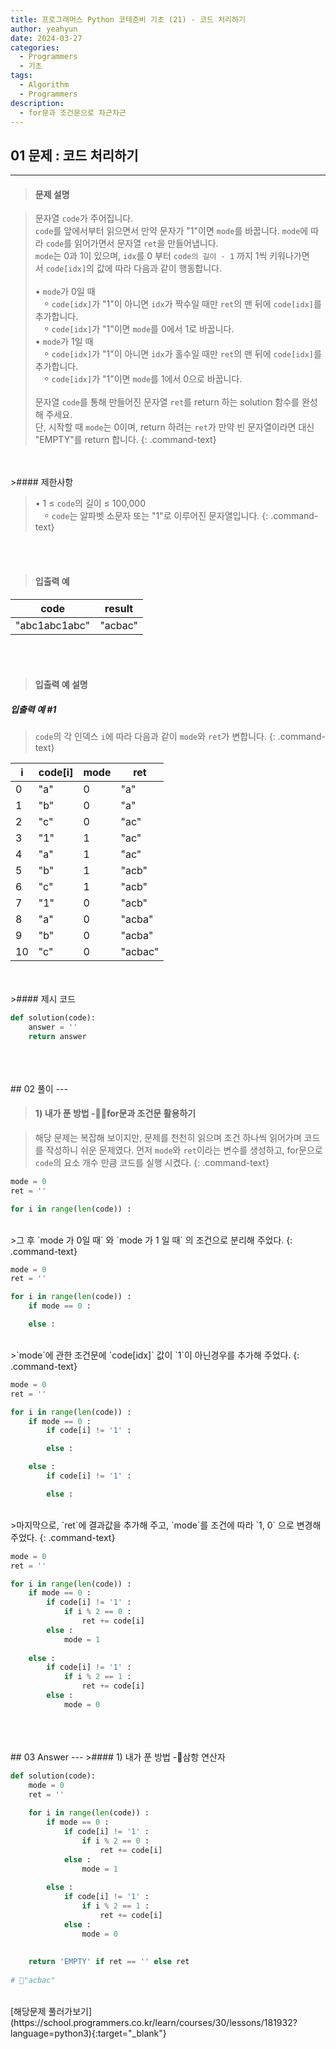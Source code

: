 ```yaml
---
title: 프로그래머스 Python 코테준비 기초 (21) - 코드 처리하기
author: yeahyun
date: 2024-03-27
categories:
  - Programmers
  - 기초
tags:
  - Algorithm
  - Programmers
description:
  - for문과 조건문으로 차근차근
---
```

## 01 문제 : 코드 처리하기
---
>#### 문제 설명

>문자열 `code`가 주어집니다.  
>`code`를 앞에서부터 읽으면서 만약 문자가 "1"이면 `mode`를 바꿉니다. `mode`에 따라 `code`를 읽어가면서 문자열 `ret`을 만들어냅니다.  
>`mode`는 0과 1이 있으며, `idx`를 0 부터 `code의 길이 - 1` 까지 1씩 키워나가면서 `code[idx]`의 값에 따라 다음과 같이 행동합니다.  
><br>
>• `mode`가 0일 때  
> ⸰ `code[idx]`가 "1"이 아니면 `idx`가 짝수일 때만 `ret`의 맨 뒤에 `code[idx]`를 추가합니다.  
> ⸰ `code[idx]`가 "1"이면 `mode`를 0에서 1로 바꿉니다.  
>• `mode`가 1일 때  
> ⸰ `code[idx]`가 "1"이 아니면 `idx`가 홀수일 때만 `ret`의 맨 뒤에 `code[idx]`를 추가합니다.  
> ⸰ `code[idx]`가 "1"이면 `mode`를 1에서 0으로 바꿉니다.  
><br>
>문자열 `code`를 통해 만들어진 문자열 `ret`를 return 하는 solution 함수를 완성해 주세요.  
>단, 시작할 때 `mode`는 0이며, return 하려는 `ret`가 만약 빈 문자열이라면 대신 "EMPTY"를 return 합니다.
{: .command-text}

<BR>
<BR>
>#### 제한사항

>• 1 ≤ `code`의 길이 ≤ 100,000  
> ⸰ `code`는 알파벳 소문자 또는 "1"로 이루어진 문자열입니다.
{: .command-text}
<BR>
<BR>

>#### 입출력 예

|code|result|
|---|---|
|"abc1abc1abc"|"acbac"

<BR>
<BR>

>#### 입출력 예 설명

##### 입출력 예 #1
>`code`의 각 인덱스 `i`에 따라 다음과 같이 `mode`와 `ret`가 변합니다.
{: .command-text}

|i|code[i]|mode|ret|
|---|---|---|---|
|0|"a"|0|"a"|
|1|"b"|0|"a"|
|2|"c"|0|"ac"|
|3|"1"|1|"ac"|
|4|"a"|1|"ac"|
|5|"b"|1|"acb"|
|6|"c"|1|"acb"|
|7|"1"|0|"acb"|
|8|"a"|0|"acba"|
|9|"b"|0|"acba"|
|10|"c"|0|"acbac"|

<BR>

<br>
>#### 제시 코드

```python
def solution(code):
    answer = ''
    return answer
```

<br>
<br>
<BR>
## 02 풀이 
---

>#### 1) 내가 푼 방법 -for문과 조건문 활용하기

>해당 문제는 복잡해 보이지만, 문제를 천천히 읽으며 조건 하나씩 읽어가며 코드를 작성하니 쉬운 문제였다. 먼저 `mode`와 `ret`이라는 변수를 생성하고, for문으로 `code`의 요소 개수 만큼 코드를 실행 시켰다.
{: .command-text}

```python
mode = 0
ret = ''

for i in range(len(code)) :
```
<br>
>그 후 `mode 가 0일 때` 와 `mode 가 1 일 때` 의 조건으로 분리해 주었다.
{: .command-text}

```python
mode = 0
ret = ''

for i in range(len(code)) :
	if mode == 0 :

	else :
```
<br>
>`mode`에 관한 조건문에 `code[idx]` 값이 `1`이 아닌경우를 추가해 주었다.
{: .command-text}

```python
mode = 0
ret = ''

for i in range(len(code)) :
	if mode == 0 :
		if code[i] != '1' :

		else :

	else :
		if code[i] != '1' :

		else :
```
<br>
>마지막으로, `ret`에 결과값을 추가해 주고, `mode`를 조건에 따라 `1, 0` 으로 변경해 주었다.
{: .command-text}

```python
mode = 0
ret = ''

for i in range(len(code)) :
	if mode == 0 :
		if code[i] != '1' :
			if i % 2 == 0 :
				ret += code[i]
		else :
			mode = 1
			
	else : 
		if code[i] != '1' :
			if i % 2 == 1 :
				ret += code[i]
		else :
			mode = 0
```
<br>

<br>
<br>
## 03 Answer
---
>#### 1) 내가 푼 방법 -삼항 연산자

```python
def solution(code):
    mode = 0
    ret = ''
    
    for i in range(len(code)) :
        if mode == 0 :
            if code[i] != '1' :
                if i % 2 == 0 :
                    ret += code[i]
            else :
                mode = 1
                
        else : 
            if code[i] != '1' :
                if i % 2 == 1 :
                    ret += code[i]
            else :
                mode = 0
                    
                    
    return 'EMPTY' if ret == '' else ret
    
# "acbac"
```
<br>
[해당문제 풀러가보기](https://school.programmers.co.kr/learn/courses/30/lessons/181932?language=python3){:target="_blank"}